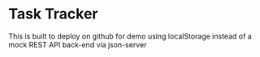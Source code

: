 # Task Tracker

This is built to deploy on github for demo using localStorage instead of a mock REST API back-end via json-server
